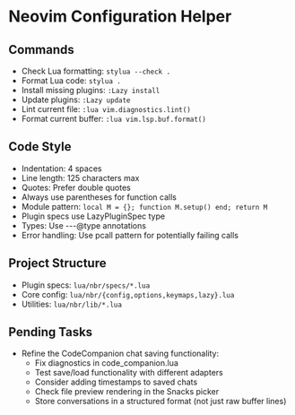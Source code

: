 # Neovim Configuration Helper

## Commands

- Check Lua formatting: `stylua --check .`
- Format Lua code: `stylua .`
- Install missing plugins: `:Lazy install`
- Update plugins: `:Lazy update`
- Lint current file: `:lua vim.diagnostics.lint()`
- Format current buffer: `:lua vim.lsp.buf.format()`

## Code Style

- Indentation: 4 spaces
- Line length: 125 characters max
- Quotes: Prefer double quotes
- Always use parentheses for function calls
- Module pattern: `local M = {}; function M.setup() end; return M`
- Plugin specs use LazyPluginSpec type
- Types: Use ---@type annotations
- Error handling: Use pcall pattern for potentially failing calls

## Project Structure

- Plugin specs: `lua/nbr/specs/*.lua`
- Core config: `lua/nbr/{config,options,keymaps,lazy}.lua`
- Utilities: `lua/nbr/lib/*.lua`

## Pending Tasks

- Refine the CodeCompanion chat saving functionality:
  - Fix diagnostics in code_companion.lua
  - Test save/load functionality with different adapters
  - Consider adding timestamps to saved chats
  - Check file preview rendering in the Snacks picker
  - Store conversations in a structured format (not just raw buffer lines)
